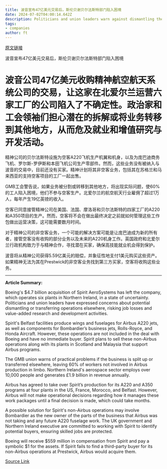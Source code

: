 ```yaml
---
title: 波音宣布47亿美元交易后，斯伦贝谢贝尔法斯特部门陷入困境
date: 2024-07-02T04:00:14.642Z
description: Politicians and union leaders warn against dismantling the aircraft supplier in Northern Ireland as Airbus considers options
tags: 
- companies
author: ft
---
```


[原文链接](https://ft.com/content/6ab533f8-9115-4048-90eb-a1618971ea5e)

波音宣布47亿美元交易后，斯伦贝谢贝尔法斯特部门陷入困境

# 波音公司47亿美元收购精神航空航天系统公司的交易，让这家在北爱尔兰运营六家工厂的公司陷入了不确定性。政治家和工会领袖们担心潜在的拆解或将业务转移到其他地方，从而危及就业和增值研究与开发活动。

精神公司的贝尔法斯特设施为空客A220飞机生产机翼和机身，以及为庞巴迪商务飞机、罗尔斯-罗伊斯和本田飞机公司生产零部件。然而，这些业务没有被纳入与波音的交易中，目前还没有买家。精神计划将其非空客业务，包括其在苏格兰和马来西亚的支持空客项目的工厂一起出售。

GMB工会警告说，如果业务被分割或转移到其他地方，将出现实际问题，使60%的工人陷入困境，他们不参与空客生产。北爱尔兰的航空航天行业雇佣了超过1万人，每年产生19亿英镑的收入。

空客已同意接管精神公司在美国、法国、摩洛哥和贝尔法斯特的四家工厂的A220和A350项目的生产。然而，空客将不会在做出最终决定之前就如何管理这些工作包做出运营决策，这可能需要数月时间。

对于精神公司的非空客业务，一个可能的解决方案可能是让庞巴迪成为新的所有者，接管空客没有收购的部分业务以及未来的A220机身工作。英国政府和北爱尔兰行政机构致力于与精神合作，寻找潜在买家，确保高技能就业机会得到保护。

波音将从精神公司获得5.59亿美元的赔偿，并象征性地支付1美元购买这些资产。如果精神无法为其在Prestwick的非空客业务找到第三方买家，空客将收购这些业务。

---

 **Article Summary:**

Boeing's $4.7 billion acquisition of Spirit AeroSystems has left the company, which operates six plants in Northern Ireland, in a state of uncertainty. Politicians and union leaders have expressed concerns about potential dismantling or transferring operations elsewhere, risking job losses and value-added research and development activities.

Spirit's Belfast facilities produce wings and fuselages for Airbus A220 jets, as well as components for Bombardier’s business jets, Rolls-Royce, and Honda Aircraft. However, these operations are not included in the deal with Boeing and have no immediate buyer. Spirit plans to sell these non-Airbus operations along with its plants in Scotland and Malaysia that support Airbus programs.

The GMB union warns of practical problems if the business is split up or transferred elsewhere, leaving 60% of workers not involved in Airbus production in limbo. Northern Ireland's aerospace sector employs over 10,000 people and generates £1.9 billion in revenue annually.

Airbus has agreed to take over Spirit’s production for its A220 and A350 programs at four plants in the US, France, Morocco, and Belfast. However, Airbus will not make operational decisions regarding how it manages these work packages until a final decision is made, which could take months.

A possible solution for Spirit's non-Airbus operations may involve Bombardier as the new owner of the parts of the business that Airbus was not taking and any future A220 fuselage work. The UK government and Northern Ireland executive are committed to working with Spirit to identify potential buyers, ensuring skilled jobs are protected.

Boeing will receive $559 million in compensation from Spirit and pay a symbolic $1 for the assets. If Spirit fails to find a third-party buyer for its non-Airbus operations at Prestwick, Airbus would acquire them.

[Source Link](https://ft.com/content/6ab533f8-9115-4048-90eb-a1618971ea5e)


